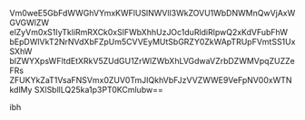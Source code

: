 Vm0weE5GbFdWWGhVYmxKWFlUSlNWVll3WkZOVU1WbDNWMnQwVjAxWGVGWlZW
elZyVm0xS1IyTkliRmRXCk0xSlFWbXhhUzJOc1duRldiRlpwQ2xKdVFubFhW
bEpDWlVkT2NrNVdXbFZpUm5CVVEyMUtSbGRZY0ZkWApTRUpFVmtSS1UxSXhW
blZWYXpsWFltdEtXRkV5ZUdGU1ZrWlZWbXhLVGdwaVZrbDZWMVpqZUZZeFRs
ZFUKYkZaT1VsaFNSVmx0ZUV0TmJIQkhVbFJzVVZWWE9VeFpNV00xWTNkdlMy
SXlSbllLQ25ka1p3PT0KCmlubw==

ibh